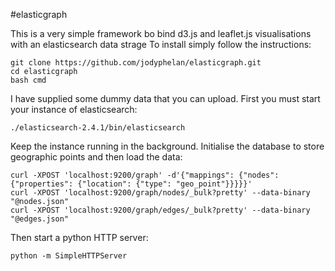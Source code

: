 #elasticgraph

This is a very simple framework bo bind d3.js and leaflet.js visualisations with an elasticsearch data strage
To install simply follow the instructions:
```
git clone https://github.com/jodyphelan/elasticgraph.git
cd elasticgraph
bash cmd
```

I have supplied some dummy data that you can upload.
First you must start your instance of elasticsearch:
```
./elasticsearch-2.4.1/bin/elasticsearch
```
Keep the instance running in the background. Initialise the database to store geographic points and then load the data:
```
curl -XPOST 'localhost:9200/graph' -d'{"mappings": {"nodes": {"properties": {"location": {"type": "geo_point"}}}}}'
curl -XPOST 'localhost:9200/graph/nodes/_bulk?pretty' --data-binary "@nodes.json"
curl -XPOST 'localhost:9200/graph/edges/_bulk?pretty' --data-binary "@edges.json"
```

Then start a python HTTP server:
```
python -m SimpleHTTPServer
```
